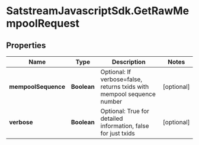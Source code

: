 # SatstreamJavascriptSdk.GetRawMempoolRequest

## Properties
Name | Type | Description | Notes
------------ | ------------- | ------------- | -------------
**mempoolSequence** | **Boolean** | Optional: If verbose&#x3D;false, returns txids with mempool sequence number | [optional] 
**verbose** | **Boolean** | Optional: True for detailed information, false for just txids | [optional] 
